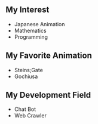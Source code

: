 ## My Interest

- Japanese Animation
- Mathematics
- Programming

## My Favorite Animation

- Steins;Gate
- Gochiusa

## My Development Field

- Chat Bot
- Web Crawler
